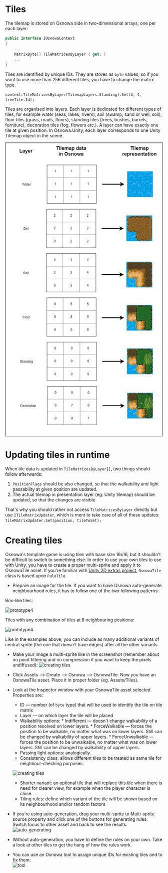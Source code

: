 # Tiles

The tilemap is stored on Osnowa side in two-dimensional arrays, one per each layer:
``` csharp
public interface IOsnowaContext
{
    ...
    MatrixByte[] TileMatricesByLayer { get; }
    ...
}
```

Tiles are identified by unique IDs. They are stores as `byte` values, so if you want to use more than 256 different tiles, you have to change the matrix type.

```
context.TileMatricesByLayer[TilemapLayers.Standing].Set(3, 4, treeTile.Id);
```

Tiles are organised into layers. Each layer is dedicated for different types of tiles, for example water (seas, lakes, rivers), soil (swamp, sand or well, soil), floor tiles (grass, roads, floors), standing tiles (trees, bushes, barrels, furniture), decoration tiles (fog, flowers etc.). A layer can have exactly one tile at given position.
In Osnowa.Unity, each layer corresponds to one Unity Tilemap object in the scene. 

![tile layers](./Tiles/TilesAndLayers.png)

# Updating tiles in runtime

When tile data is updated in `TileMatricesByLayer[]`, two things should follow afterwards:
1. `PositionFlags` should be also changed, so that the walkability and light passability at given position are updated.
2. The actual tilemap in presentation layer (eg. Unity tilemap) should be updated, so that the changes are visible.

That's why you should rather not access `TileMatricesByLayer` directly but use `ITileMatrixUpdater`, which is ment to take care of all of these updates:
```tileMatrixUpdater.Set(position, tileToSet);```

# Creating tiles

Osnowa's template game is using tiles with base size 16x16, but it shouldn't be difficult to switch to something else.
In order to use your own tiles to use with Unity, you have to create a proper multi-sprite and apply it to OsnowaTile asset. If you're familiar with [Unity 2D extras project](https://github.com/Unity-Technologies/2d-extras), `OsnowaTile` class is based upon `RuleTile`.
* Prepare an image for the tile. If you want to have Osnowa auto-generate neighbourhood rules, it has to follow one of the two following patterns:

Box-like tiles:

![prototype4](Tiles/_prototype4.png)

Tiles with any combination of tiles at 8 neighbouring positions:

![prototype4](Tiles/_prototype8.png)

Like in the examples above, you can include as many additional variants of central sprite (the one that doesn't have edges) after all the other variants.
* Make your image a multi-sprite like in the screenshot (remember about no point filtering and no compression if you want to keep the pixels undiffused):
![creating tiles](Tiles/CreatingTiles.png)
* Click Assets —> Create —> Osnowa —> OsnowaTile. Now you have an OsnowaTile asset. Place it in proper folder (eg. Assets/Tiles).
* Look at the Inspector window with your OsnowaTile asset selected. Properties are:
	* ID — number (of `byte` type) that will be used to identify the tile on tile matrix
	* Layer — on which layer the tile will be placed
	* Walkability options:
		  * Indifferent — doesn't change walkability of a position resolved on lower layers.
		  * ForceWalkable — forces the position to be walkable, no matter what was on lower layers. Still can be changed by walkability of upper layers.
		  * ForceUnwalkable — forces the position to be unwalkable, no matter what was on lower layers. Still can be changed by walkability of upper layers.
	* Passing light options: analogically.
    * Consistency class: allows different tiles to be treated as same tile for neighbour-checking purposes:
    
    ![creating tiles](Tiles/ConcistencyClasses.png)
    
	* Shorter variant: an optional tile that will replace this tile when there is need for clearer view, for example when the player character is close.
	* Tiling rules: define which variant of the tile will be shown based on its neighbourhood and/or random factors
* If you're using auto-generation, drag your multi-sprite to Multi-sprite source property and click one of the buttons for generating rules. Switch focus to other asset and back to see the results.
![auto-generating](Tiles/AutoGenerating.png)
* Without auto-generation, you have to define the rules on your own. Take a look at other tiles to get the hang of how the rules work.
* You can use an Osnowa tool to assign unique IDs for existing tiles and to fix them:  
![tool](Tiles/ToolWindow.png)